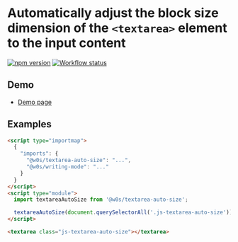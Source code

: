 # Automatically adjust the block size dimension of the `<textarea>` element to the input content

[![npm version](https://badge.fury.io/js/%40w0s%2Ftextarea-auto-size.svg)](https://www.npmjs.com/package/@w0s/textarea-auto-size)
[![Workflow status](https://github.com/SaekiTominaga/frontend/actions/workflows/textarea-auto-size.yml/badge.svg)](https://github.com/SaekiTominaga/frontend/actions/workflows/textarea-auto-size.yml)

## Demo

- [Demo page](https://saekitominaga.github.io/frontend/packages/textarea-auto-size/demo/)

## Examples

```HTML
<script type="importmap">
  {
    "imports": {
      "@w0s/textarea-auto-size": "...",
      "@w0s/writing-mode": "..."
    }
  }
</script>
<script type="module">
  import textareaAutoSize from '@w0s/textarea-auto-size';

  textareaAutoSize(document.querySelectorAll('.js-textarea-auto-size')); // `getElementById()` or `getElementsByClassName()` or `getElementsByTagName()` or `querySelector()` or `querySelectorAll()`
</script>

<textarea class="js-textarea-auto-size"></textarea>
```
